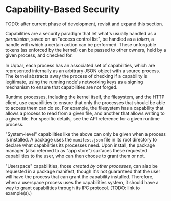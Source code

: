 # Capability-Based Security

TODO: after current phase of development, revisit and expand this section.

Capabilities are a security paradigm that let what's usually handled as a *permission*, saved on an "access control list", be handled as a *token*, a handle with which a certain action can be performed. These unforgable tokens (as enforced by the kernel) can be passed to other owners, held by a given process, and checked for.

In Uqbar, each process has an associated set of capabilities, which are represented internally as an arbitrary JSON object with a source process. The kernel abstracts away the process of checking if a capability is legitimate, using the running node's networking keys as a signing mechanism to ensure that capabilities are not forged.

Runtime processes, including the kernel itself, the filesystem, and the HTTP client, use capabilities to ensure that only the processes that should be able to access them can do so. For example, the filesystem has a capability that allows a process to read from a given file, and another that allows writing to a given file. For specific details, see the API reference for a given runtime process.

"System-level" capabilities like the above can only be given when a process is installed. A package uses the `manifest.json` file in its root directory to declare what capabilities its processes need. Upon install, the package manager (also referred to as "app store") surfaces these requested capabilities to the user, who can then choose to grant them or not.

"Userspace" capabilities, those *created by other processes*, can also be requested in a package manifest, though it's not guaranteed that the user will have the process that can grant the capability installed. Therefore, when a userspace process uses the capabilities system, it should have a way to grant capabilities through its IPC protocol. (TODO: link to example(s).)
